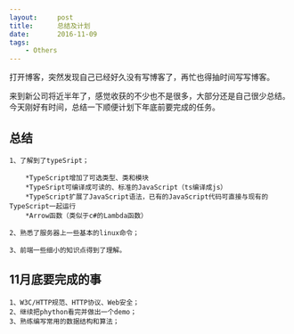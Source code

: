 ```yaml
---
layout:     post
title:      总结及计划
date:       2016-11-09
tags:
    - Others
---	
```


打开博客，突然发现自己已经好久没有写博客了，再忙也得抽时间写写博客。

来到新公司将近半年了，感觉收获的不少也不是很多，大部分还是自己很少总结。今天刚好有时间，总结一下顺便计划下年底前要完成的任务。

## 总结

    1、了解到了typeSript；

        *TypeScript增加了可选类型、类和模块
        *TypeSript可编译成可读的、标准的JavaScript（ts编译成js）
        *TypeScript扩展了JavaScript语法，已有的JavaScript代码可直接与现有的TypeScript一起运行
        *Arrow函数（类似于c#的Lambda函数）

    2、熟悉了服务器上一些基本的linux命令；

    3、前端一些细小的知识点得到了理解。


## 11月底要完成的事

    1、W3C/HTTP规范、HTTP协议、Web安全；
    2、继续把phython看完并做出一个demo；
    3、熟练编写常用的数据结构和算法；